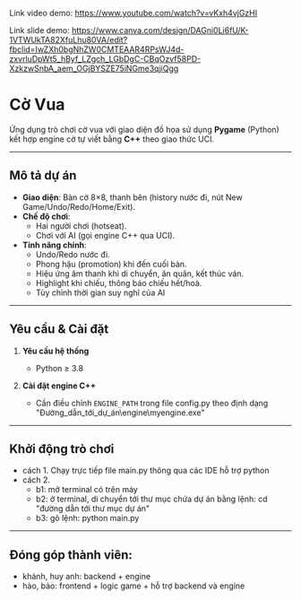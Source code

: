 Link video demo:
https://www.youtube.com/watch?v=vKxh4vjGzHI

Link slide demo:
https://www.canva.com/design/DAGni0Li6fU/K-1VTWUkTA82XfuLhu80VA/edit?fbclid=IwZXh0bgNhZW0CMTEAAR4RPsWJ4d-zxvrluDpWt5_hByf_LZgch_LGbDgC-CBqOzvf58PD-XzkzwSnbA_aem_OGjBYSZE75iNGme3qjiQgg


# Cờ Vua

Ứng dụng trò chơi cờ vua với giao diện đồ họa sử dụng **Pygame** (Python) kết hợp engine cờ tự viết bằng **C++** theo giao thức UCI.

---

## Mô tả dự án

- **Giao diện**: Bàn cờ 8×8, thanh bên (history nước đi, nút New Game/Undo/Redo/Home/Exit).
- **Chế độ chơi**:  
  - Hai người chơi (hotseat).  
  - Chơi với AI (gọi engine C++ qua UCI).
- **Tính năng chính**:  
  - Undo/Redo nước đi.  
  - Phong hậu (promotion) khi đến cuối bàn.  
  - Hiệu ứng âm thanh khi di chuyển, ăn quân, kết thúc ván.  
  - Highlight khi chiếu, thông báo chiếu hết/hoà.  
  - Tùy chỉnh thời gian suy nghĩ của AI

---

## Yêu cầu & Cài đặt

1. **Yêu cầu hệ thống**  
   - Python ≥ 3.8  

2. **Cài đặt engine C++**  
   - Cần điều chỉnh `ENGINE_PATH` trong file config.py theo định dạng "Đường_dẫn_tới_dự_án\engine\myengine.exe"

---

## Khởi động trò chơi
  - cách 1. Chạy trực tiếp file main.py thông qua các IDE hỗ trợ python 
  - cách 2. 
    - b1: mở terminal có trên máy
    - b2: ở terminal, di chuyển tới thư mục chứa dự án bằng lệnh: cd "đường dẫn tới thư mục dự án"
    - b3: gõ lệnh: python main.py

---

## Đóng góp thành viên:
- khánh, huy anh: backend + engine
- hào, bảo: frontend + logic game + hỗ trợ backend và engine
